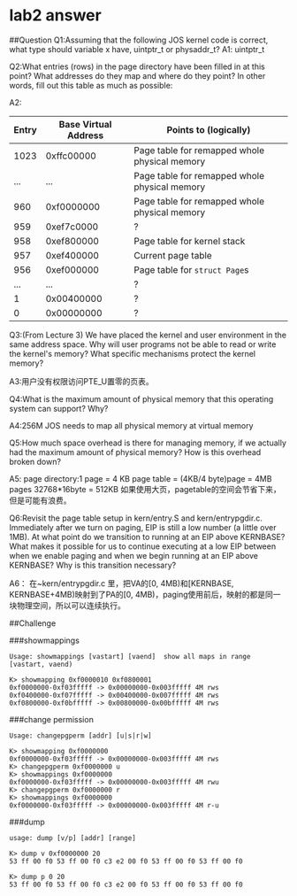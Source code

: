 # lab2 answer

##Question
Q1:Assuming that the following JOS kernel code is correct, what type should variable x have, uintptr_t or physaddr_t?
A1: uintptr_t

Q2:What entries (rows) in the page directory have been filled in at this point? What addresses do they map and where do they point? In other words, fill out this table as much as possible:

A2:

|Entry|Base Virtual Address|Points to (logically)|
|-|-|-|
|1023|0xffc00000|Page table for remapped whole physical memory|
|...|...|Page table for remapped whole physical memory|
|960|0xf0000000|Page table for remapped whole physical memory|
|959|0xef7c0000|?|
|958|0xef800000|Page table for kernel stack|
|957|0xef400000|Current page table|
|956|0xef000000|Page table for `struct Page`s|
|...|...|?|
|1|0x00400000|?|
|0|0x00000000|?|

Q3:(From Lecture 3) We have placed the kernel and user environment in the same address space. Why will user programs not be able to read or write the kernel's memory? What specific mechanisms protect the kernel memory?

A3:用户没有权限访问PTE_U置零的页表。

Q4:What is the maximum amount of physical memory that this operating system can support? Why?

A4:256M JOS needs to map all physical memory at virtual memory

Q5:How much space overhead is there for managing memory, if we actually had the maximum amount of physical memory? How is this overhead broken down?

A5:
page directory:1 page = 4 KB
page table = (4KB/4 byte)page = 4MB
pages 32768*16byte = 512KB
如果使用大页，pagetable的空间会节省下来，但是可能有浪费。

Q6:Revisit the page table setup in kern/entry.S and kern/entrypgdir.c. Immediately after we turn on paging, EIP is still a low number (a little over 1MB). At what point do we transition to running at an EIP above KERNBASE? What makes it possible for us to continue executing at a low EIP between when we enable paging and when we begin running at an EIP above KERNBASE? Why is this transition necessary?

A6：
在~kern/entrypgdir.c 里，把VA的[0, 4MB)和[KERNBASE, KERNBASE+4MB)映射到了PA的[0, 4MB)，paging使用前后，映射的都是同一块物理空间，所以可以连续执行。


##Challenge

###showmappings

```
Usage: showmappings [vastart] [vaend]  show all maps in range [vastart, vaend)
```
```
K> showmapping 0xf0000010 0xf0800001
0xf0000000-0xf03fffff -> 0x00000000-0x003fffff 4M rws
0xf0400000-0xf07fffff -> 0x00400000-0x007fffff 4M rws
0xf0800000-0xf0bfffff -> 0x00800000-0x00bfffff 4M rws
```

###change permission

```
Usage: changepgperm [addr] [u|s|r|w]

```

```
K> showmapping 0xf0000000
0xf0000000-0xf03fffff -> 0x00000000-0x003fffff 4M rws
K> changepgperm 0xf0000000 u
K> showmappings 0xf0000000
0xf0000000-0xf03fffff -> 0x00000000-0x003fffff 4M rwu
K> changepgperm 0xf0000000 r
K> showmappings 0xf0000000
0xf0000000-0xf03fffff -> 0x00000000-0x003fffff 4M r-u
```

###dump
```
usage: dump [v/p] [addr] [range]
```
```
K> dump v 0xf0000000 20
53 ff 00 f0 53 ff 00 f0 c3 e2 00 f0 53 ff 00 f0 53 ff 00 f0

K> dump p 0 20
53 ff 00 f0 53 ff 00 f0 c3 e2 00 f0 53 ff 00 f0 53 ff 00 f0
```
